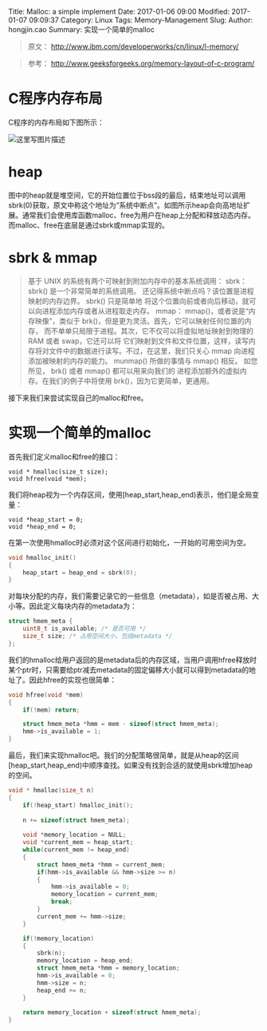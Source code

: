 Title: Malloc: a simple implement
Date: 2017-01-06 09:00
Modified: 2017-01-07 09:09:37
Category: Linux
Tags: Memory-Management
Slug: 
Author: hongjin.cao 
Summary: 实现一个简单的malloc


> 原文： http://www.ibm.com/developerworks/cn/linux/l-memory/

> 参考： http://www.geeksforgeeks.org/memory-layout-of-c-program/

# C程序内存布局

C程序的内存布局如下图所示：

![这里写图片描述](http://d1hyf4ir1gqw6c.cloudfront.net//wp-content/uploads/Memory-Layout.gif)

# heap

图中的heap就是堆空间，它的开始位置位于bss段的最后，结束地址可以调用sbrk(0)获取，原文中称这个地址为“系统中断点”。如图所示heap会向高地址扩展。通常我们会使用库函数malloc、free为用户在heap上分配和释放动态内存。而malloc、free在底层是通过sbrk或mmap实现的。

# sbrk & mmap

 > 基于 UNIX 的系统有两个可映射到附加内存中的基本系统调用：
    sbrk： sbrk() 是一个非常简单的系统调用。 还记得系统中断点吗？该位置是进程映射的内存边界。 sbrk() 只是简单地 将这个位置向前或者向后移动，就可以向进程添加内存或者从进程取走内存。
    mmap： mmap()，或者说是“内存映像”，类似于 brk()，但是更为灵活。首先，它可以映射任何位置的内存， 而不单单只局限于进程。其次，它不仅可以将虚拟地址映射到物理的 RAM 或者 swap，它还可以将 它们映射到文件和文件位置，这样，读写内存将对文件中的数据进行读写。不过，在这里，我们只关心 mmap 向进程添加被映射的内存的能力。 munmap() 所做的事情与 mmap() 相反。 
如您所见， brk() 或者 mmap() 都可以用来向我们的 进程添加额外的虚拟内存。在我们的例子中将使用 brk()，因为它更简单，更通用。 

接下来我们来尝试实现自己的malloc和free。

# 实现一个简单的malloc

首先我们定义malloc和free的接口：

```
void * hmalloc(size_t size);
void hfree(void *mem);
```

我们将heap视为一个内存区间，使用[heap_start,heap_end)表示，他们是全局变量：

```
void *heap_start = 0;
void *heap_end = 0;
```
在第一次使用hmalloc时必须对这个区间进行初始化，一开始的可用空间为空。

```c
void hmalloc_init()
{
	heap_start = heap_end = sbrk(0);
}
```
对每块分配的内存，我们需要记录它的一些信息（metadata），如是否被占用、大小等。因此定义每块内存的metadata为：

```c
struct hmem_meta {
	uint8_t is_available; /* 是否可用 */
	size_t size; /* 占用空间大小，包括metadata */
};
```

我们的hmalloc给用户返回的是metadata后的内存区域，当用户调用hfree释放时某个ptr时，只需要给ptr减去metadata的固定偏移大小就可以得到metadata的地址了。因此hfree的实现也很简单：

```c
void hfree(void *mem)
{
	if(!mem) return;

	struct hmem_meta *hmm = mem - sizeof(struct hmem_meta);
	hmm->is_available = 1;
}
```

最后，我们来实现hmalloc吧。我们的分配策略很简单，就是从heap的区间[heap_start,heap_end)中顺序查找。如果没有找到合适的就使用sbrk增加heap的空间。

```c
void * hmalloc(size_t n)
{
	if(!heap_start) hmalloc_init();
	
	n += sizeof(struct hmem_meta);
	
	void *memory_location = NULL;
	void *current_mem = heap_start;
	while(current_mem != heap_end)
	{
		struct hmem_meta *hmm = current_mem;
		if(hmm->is_available && hmm->size >= n)
		{
			hmm->is_available = 0;
			memory_location = current_mem;
			break;
		}
		current_mem += hmm->size;
	}

	if(!memory_location)
	{
		sbrk(n);
		memory_location = heap_end;
		struct hmem_meta *hmm = memory_location;
		hmm->is_available = 0;
		hmm->size = n;
		heap_end += n;
	}
	
	return memory_location + sizeof(struct hmem_meta);
}
```





